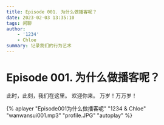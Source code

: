 ```yaml
---
title: Episode 001. 为什么做播客呢？
date: 2023-02-03 13:35:10
tags: 闲聊
author: 
    - '1234'
    - Chloe
summary: 记录我们的行为艺术
---
```


# Episode 001. 为什么做播客呢？

此时，此刻，我们在这里。
欢迎你来。
万岁！万万岁！



{% aplayer "Episode001为什么做播客呢" "1234 & Chloe" "wanwansui001.mp3" "profile.JPG" "autoplay" %}

